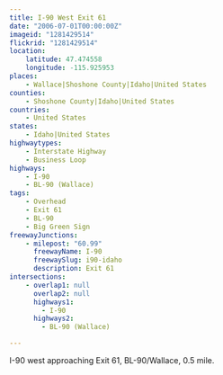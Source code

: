 ```yaml
---
title: I-90 West Exit 61
date: "2006-07-01T00:00:00Z"
imageid: "1281429514"
flickrid: "1281429514"
location:
    latitude: 47.474558
    longitude: -115.925953
places:
    - Wallace|Shoshone County|Idaho|United States
counties:
    - Shoshone County|Idaho|United States
countries:
    - United States
states:
    - Idaho|United States
highwaytypes:
    - Interstate Highway
    - Business Loop
highways:
    - I-90
    - BL-90 (Wallace)
tags:
    - Overhead
    - Exit 61
    - BL-90
    - Big Green Sign
freewayJunctions:
    - milepost: "60.99"
      freewayName: I-90
      freewaySlug: i90-idaho
      description: Exit 61
intersections:
    - overlap1: null
      overlap2: null
      highways1:
        - I-90
      highways2:
        - BL-90 (Wallace)

---
```

I-90 west approaching  Exit 61, BL-90/Wallace, 0.5 mile.
